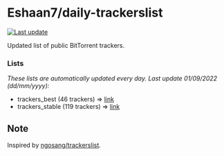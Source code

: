 
# Eshaan7/daily-trackerslist 

[![Last update](https://img.shields.io/badge/Last%20update-01/09/2022-blue.svg)](#)

Updated list of public BitTorrent trackers.

### Lists
*These lists are automatically updated every day. Last update 01/09/2022 (_dd/mm/yyyy_):*

* trackers_best (46 trackers) => [link](https://raw.githubusercontent.com/eshaan7/daily-trackerslist/master/trackers_best.txt)
* trackers_stable (119 trackers) => [link](https://raw.githubusercontent.com/eshaan7/daily-trackerslist/master/trackers_stable.txt)

## Note

Inspired by [ngosang/trackerslist](https://github.com/ngosang/trackerslist).
